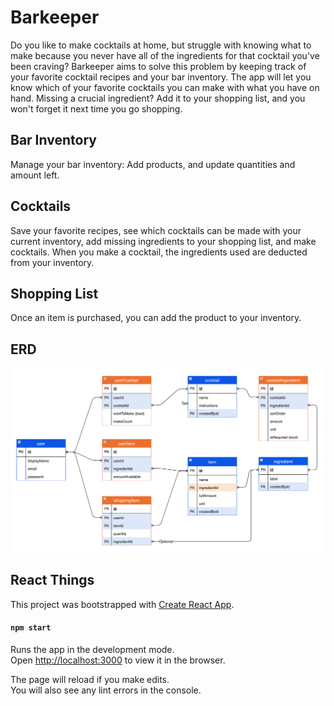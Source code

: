 # Barkeeper
Do you like to make cocktails at home, but struggle with knowing what to make because you never have all of the ingredients for that cocktail you've been craving? Barkeeper aims to solve this problem by keeping track of your favorite cocktail recipes and your bar inventory. The app will let you know which of your favorite cocktails you can make with what you have on hand. Missing a crucial ingredient? Add it to your shopping list, and you won't forget it next time you go shopping.

## Bar Inventory
Manage your bar inventory: Add products, and update quantities and amount left.

## Cocktails
Save your favorite recipes, see which cocktails can be made with your current inventory, add missing ingredients to your shopping list, and make cocktails. When you make a cocktail, the ingredients used are deducted from your inventory.

## Shopping List
Once an item is purchased, you can add the product to your inventory.

## ERD

![Barkeeper ERD](https://github.com/scivarolo/barkeeper/blob/master/barkeeper-erd.png)

## React Things

This project was bootstrapped with [Create React App](https://github.com/facebook/create-react-app).

#### `npm start`

Runs the app in the development mode.<br>
Open [http://localhost:3000](http://localhost:3000) to view it in the browser.

The page will reload if you make edits.<br>
You will also see any lint errors in the console.

